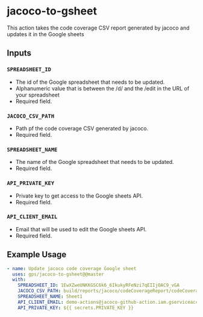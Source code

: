 # jacoco-to-gsheet
This action takes the code coverage CSV report generated by jacoco and updates it in the Google sheets

## Inputs

### `SPREADSHEET_ID`

-  The id of the Google spreadsheet that needs to be updated.
-  Alphanumeric value that is between the /d/ and the /edit in the URL of your spreadsheet
-  Required field.

### `JACOCO_CSV_PATH`

- Path pf the code coverage CSV generated by jacoco.
- Required field.

### `SPREADSHEET_NAME`

- The name of the Google spreadsheet that needs to be updated.
- Required field.

### `API_PRIVATE_KEY`

- Private key to get access to the Google sheets API.
- Required field.

### `API_CLIENT_EMAIL`

- Email that will be used to edit the Google sheets API.
- Required field.

## Example Usage

```yml
- name: Update jacoco code coverage Google sheet
  uses: gps/jacoco-to-gsheet@@master
  with:
    SPREADSHEET_ID: 1EwXZweUNKKGSC6k6_6IkukyRFeNzi7qEIIjOAC9_vGA
    JACOCO_CSV_PATH: build/reports/jacoco/codeCoverageReport/codeCoverageReport.csv
    SPREADSHEET_NAME: Sheet1
    API_CLIENT_EMAIL: demo-actions@jacoco-github-action.iam.gserviceaccount.com
    API_PRIVATE_KEY: ${{ secrets.PRIVATE_KEY }}
```

